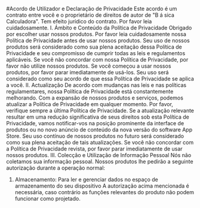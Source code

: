#Acordo de Utilizador e Declaração de Privacidade
Este acordo é um contrato entre você e o proprietário de direitos de autor de "B á sica Calculadora". Tem efeito jurídico do contrato. Por favor leia cuidadosamente.
I. Ámbito e Conteúdo da Política de Privacidade
Obrigado por escolher usar nossos produtos. Por favor leia cuidadosamente nossa Política de Privacidade antes de usar nossos produtos. Seu uso de nossos produtos será considerado como sua plena aceitação dessa Política de Privacidade e seu compromisso de cumprir todas as leis e regulamentos aplicáveis. Se você não concordar com nossa Política de Privacidade, por favor não utilize nossos produtos. Se você começou a usar nossos produtos, por favor parar imediatamente de usá-los. Seu uso será considerado como seu acordo de que essa Política de Privacidade se aplica a você.
II. Actualização
De acordo com mudanças nas leis e nas políticas regulamentares, nossa Política de Privacidade está constantemente melhorando. Com a expansão de nossos produtos e serviços, podemos atualizar a Política de Privacidade em qualquer momento. Por favor, verifique sempre a última Política de Privacidade. Se a atualização relevante resultar em uma redução significativa de seus direitos sob esta Política de Privacidade, vamos notificar-vos na posição prominente da interface de produtos ou no novo anúncio de conteúdo da nova versão do software App Store. Seu uso contínuo de nossos produtos no futuro será considerado como sua plena aceitação de tais atualizações.
Se você não concordar com a Política de Privacidade revista, por favor parar imediatamente de usar nossos produtos.
III. Colecção e Utilização de Informação Pessoal
Nós não coletamos sua informação pessoal.
Nossos produtos lhe pedirão a seguinte autorização durante a operação normal:
1. Almacenamento: Para ler e gerenciar dados no espaço de armazenamento do seu dispositivo
A autorização acima mencionada é necessária, caso contrário as funções relevantes do produto não podem funcionar como projetado.
